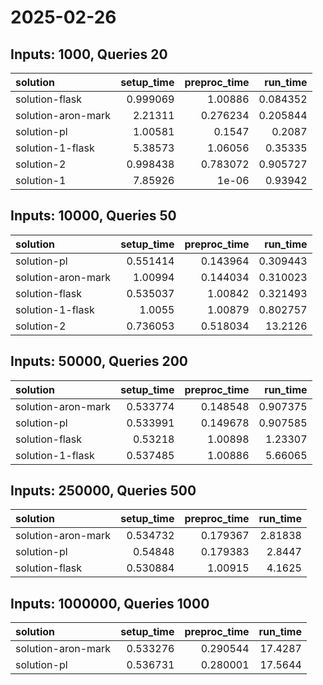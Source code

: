 # 2025-02-26

## Inputs: 1000, Queries 20

| solution           |   setup_time |   preproc_time |   run_time |
|:-------------------|-------------:|---------------:|-----------:|
| solution-flask     |     0.999069 |       1.00886  |   0.084352 |
| solution-aron-mark |     2.21311  |       0.276234 |   0.205844 |
| solution-pl        |     1.00581  |       0.1547   |   0.2087   |
| solution-1-flask   |     5.38573  |       1.06056  |   0.35335  |
| solution-2         |     0.998438 |       0.783072 |   0.905727 |
| solution-1         |     7.85926  |       1e-06    |   0.93942  |

## Inputs: 10000, Queries 50

| solution           |   setup_time |   preproc_time |   run_time |
|:-------------------|-------------:|---------------:|-----------:|
| solution-pl        |     0.551414 |       0.143964 |   0.309443 |
| solution-aron-mark |     1.00994  |       0.144034 |   0.310023 |
| solution-flask     |     0.535037 |       1.00842  |   0.321493 |
| solution-1-flask   |     1.0055   |       1.00879  |   0.802757 |
| solution-2         |     0.736053 |       0.518034 |  13.2126   |

## Inputs: 50000, Queries 200

| solution           |   setup_time |   preproc_time |   run_time |
|:-------------------|-------------:|---------------:|-----------:|
| solution-aron-mark |     0.533774 |       0.148548 |   0.907375 |
| solution-pl        |     0.533991 |       0.149678 |   0.907585 |
| solution-flask     |     0.53218  |       1.00898  |   1.23307  |
| solution-1-flask   |     0.537485 |       1.00886  |   5.66065  |

## Inputs: 250000, Queries 500

| solution           |   setup_time |   preproc_time |   run_time |
|:-------------------|-------------:|---------------:|-----------:|
| solution-aron-mark |     0.534732 |       0.179367 |    2.81838 |
| solution-pl        |     0.54848  |       0.179383 |    2.8447  |
| solution-flask     |     0.530884 |       1.00915  |    4.1625  |

## Inputs: 1000000, Queries 1000

| solution           |   setup_time |   preproc_time |   run_time |
|:-------------------|-------------:|---------------:|-----------:|
| solution-aron-mark |     0.533276 |       0.290544 |    17.4287 |
| solution-pl        |     0.536731 |       0.280001 |    17.5644 |